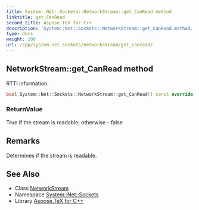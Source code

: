 ```yaml
---
title: System::Net::Sockets::NetworkStream::get_CanRead method
linktitle: get_CanRead
second_title: Aspose.TeX for C++
description: 'System::Net::Sockets::NetworkStream::get_CanRead method. RTTI information in C++.'
type: docs
weight: 100
url: /cpp/system.net.sockets/networkstream/get_canread/
---
```

## NetworkStream::get_CanRead method


RTTI information.

```cpp
bool System::Net::Sockets::NetworkStream::get_CanRead() const override
```


### ReturnValue

True if the stream is readable; otherwise - false
## Remarks


Determines if the stream is readable.   

## See Also

* Class [NetworkStream](../)
* Namespace [System::Net::Sockets](../../)
* Library [Aspose.TeX for C++](../../../)
